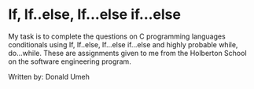 # If, If..else, If...else if...else

My task is to complete the questions on C programming languages conditionals using If, If..else, If...else if...else and highly probable while, do...while. These are assignments given to me from the Holberton School on the software engineering program.

Written by:
Donald Umeh
